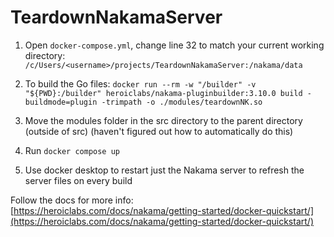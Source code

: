 # TeardownNakamaServer

1. Open `docker-compose.yml`, change line 32 to match your current working directory:
`/c/Users/<username>/projects/TeardownNakamaServer:/nakama/data`

2. To build the Go files:
`docker run --rm -w "/builder" -v "${PWD}:/builder" heroiclabs/nakama-pluginbuilder:3.10.0 build -buildmode=plugin -trimpath -o ./modules/teardownNK.so`

3. Move the modules folder in the src directory to the parent directory (outside of src) (haven't figured out how to automatically do this)

4. Run `docker compose up`

5. Use docker desktop to restart just the Nakama server to refresh the server files on every build

Follow the docs for more info:
[https://heroiclabs.com/docs/nakama/getting-started/docker-quickstart/](https://heroiclabs.com/docs/nakama/getting-started/docker-quickstart/)



